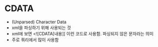 # CDATA

* (Unparsed) Character Data
* xml을 파싱하기 위해 사용되는 것
* xml에 보면 \<!\[CDATA\[내용]] 이런 코드로 사용함. 파싱되지 않은 문자라는 의미
* 주로 쿼리에서 많이 사용함
